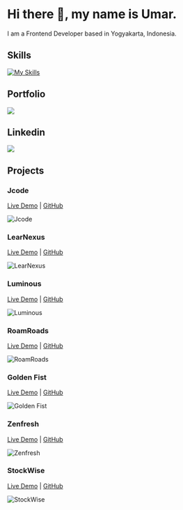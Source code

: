 # Hi there 👋, my name is Umar.

I am a Frontend Developer based in Yogyakarta, Indonesia.

## Skills

[![My Skills](https://skillicons.dev/icons?i=html,css,scss,tailwind,javascript,typescript,react,vite,git)](https://skillicons.dev)

## Portfolio

<a href="https://umarjihad.netlify.app/">
  <img src="https://shields.io/badge/PORTFOLIO-149383?logo=github"/>
</a>

## Linkedin

<a href="https://www.linkedin.com/in/umar-jihad-ab83a6259/">
  <img src="https://img.shields.io/badge/LINKEDIN-0A66C2?logo=linkedin"/>
</a>

## Projects

### Jcode
[Live Demo](https://jcode-2110.netlify.app/) | [GitHub](https://github.com/jihadable/jcode)

<img src="https://umarjihad.netlify.app/pic/jcode.png" alt="Jcode">

### LearNexus
[Live Demo](https://learnexus.netlify.app/) | [GitHub](https://github.com/jihadable/learnexus)

<img src="https://umarjihad.netlify.app/pic/learnexus.png" alt="LearNexus">

### Luminous
[Live Demo](https://luminous-2110.netlify.app/) | [GitHub](https://github.com/jihadable/luminous)

<img src="https://umarjihad.netlify.app/pic/luminous.png" alt="Luminous">

### RoamRoads
[Live Demo](https://roamroads.netlify.app/) | [GitHub](https://github.com/jihadable/roamroads)

<img src="https://umarjihad.netlify.app/pic/roam-roads.png" alt="RoamRoads">

### Golden Fist
[Live Demo](https://goldenfist.netlify.app/) | [GitHub](https://github.com/jihadable/goldenfist)

<img src="https://umarjihad.netlify.app/pic/golden-fist.png" alt="Golden Fist">

### Zenfresh
[Live Demo](https://zenfresh.netlify.app/) | [GitHub](https://github.com/jihadable/zenfresh)

<img src="https://umarjihad.netlify.app/pic/zenfresh.png" alt="Zenfresh">

### StockWise
[Live Demo](https://stockwise-2110.netlify.app/) | [GitHub](https://github.com/jihadable/stockwise)

<img src="https://umarjihad.netlify.app/pic/stockwise.png" alt="StockWise">
